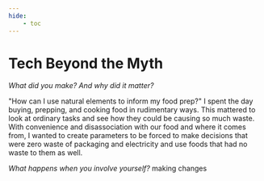 ```yaml
---
hide:
    - toc
---
```


# Tech Beyond the Myth


*What did you make? And why did it matter?*

"How can I use natural elements to inform my food prep?" I spent the day buying, prepping, and cooking food in rudimentary ways. This mattered to look at ordinary tasks and see how they could be causing so much waste. With convenience and disassociation with our food and where it comes from, I wanted to create parameters to be forced to make decisions that were zero waste of packaging and electricity and use foods that had no waste to them as well.

*What happens when you involve yourself?*
 making changes

 


